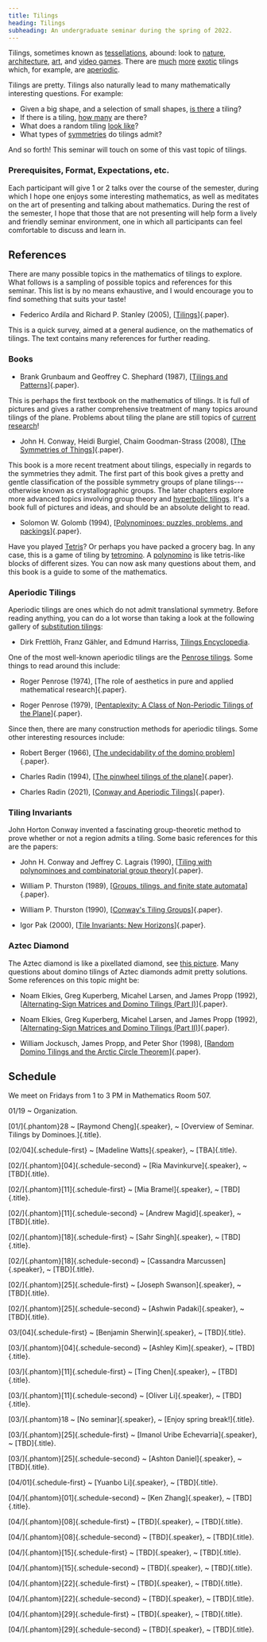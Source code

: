 ```yaml
---
title: Tilings
heading: Tilings
subheading: An undergraduate seminar during the spring of 2022.
---
```


Tilings, sometimes known as [tessellations](https://en.wikipedia.org/wiki/Tessellation),
abound: look to
[nature](https://www.science.org/do/10.1126/science.aag0001/full/cc_sunflower_16x9.jpg),
[architecture](https://physicsworld.com/a/islamic-quasicrystals-predate-penrose-tiles/),
[art](https://mcescher.com/gallery/symmetry/), and
[video games](https://upload.wikimedia.org/wikipedia/commons/9/9c/Typical_Tetris_Game.svg).
There are
[much](https://upload.wikimedia.org/wikipedia/commons/c/cb/P5-type15-chiral_coloring.png)
[more](https://upload.wikimedia.org/wikipedia/commons/1/1a/Penrose_Tiling_%28Rhombi%29.svg)
[exotic](https://upload.wikimedia.org/wikipedia/commons/1/12/Pinwheel_3.jpg)
tilings which, for example, are
[aperiodic](https://en.wikipedia.org/wiki/Aperiodic_tiling).

Tilings are pretty. Tilings also naturally lead to many mathematically
interesting questions. For example:

  - Given a big shape, and a selection of small shapes,
  [is there](https://en.wikipedia.org/wiki/Mutilated_chessboard_problem) a tiling?
  - If there is a tiling,
  [how many](https://en.wikipedia.org/wiki/Domino_tiling#Counting_tilings_of_regions)
  are there?
  - What does a random tiling
  [look like](https://upload.wikimedia.org/wikipedia/commons/5/5f/Aztec_diamond%2C_n%3D50.jpg)?
  - What types of
  [symmetries](https://en.wikipedia.org/wiki/Wallpaper_group) do tilings admit?

And so forth! This seminar will touch on some of this vast topic of tilings.


### Prerequisites, Format, Expectations, etc.

Each participant will give 1 or 2 talks over the course of the semester, during
which I hope one enjoys some interesting mathematics, as well as meditates on
the art of presenting and talking about mathematics. During the rest of the
semester, I hope that those that are not presenting will help form a lively and
friendly seminar environment, one in which all participants can feel comfortable
to discuss and learn in.

## References

There are many possible topics in the mathematics of tilings to explore. What
follows is a sampling of possible topics and references for this seminar. This
list is by no means exhaustive, and I would encourage you to find something that
suits your taste!

* Federico Ardila and Richard P. Stanley (2005),
  [[Tilings][Stanley]]{.paper}.

This is a quick survey, aimed at a general audience, on the mathematics of
tilings. The text contains many references for further reading.

### Books

* Brank Grunbaum and Geoffrey C. Shephard (1987),
[[Tilings and Patterns][GS]]{.paper}.

This is perhaps the first textbook on the mathematics of tilings. It is full of
pictures and gives a rather comprehensive treatment of many topics around
tilings of the plane. Problems about tiling the plane are still topics of
[current research](https://www.quantamagazine.org/pentagon-tiling-proof-solves-century-old-math-problem-20170711/)!

* John H. Conway, Heidi Burgiel, Chaim Goodman-Strass (2008),
[[The Symmetries of Things][CBGS]]{.paper}.

This book is a more recent treatment about tilings, especially in regards to the
symmetries they admit. The first part of this book gives a pretty and
gentle classification of the possible symmetry groups of plane
tilings---otherwise known as crystallographic groups. The later chapters explore
more advanced topics involving group theory and
[hyperbolic tilings](https://en.wikipedia.org/wiki/Uniform_tilings_in_hyperbolic_plane).
It's a book full of pictures and ideas, and should be an absolute delight to
read.

* Solomon W. Golomb (1994),
[[Polynominoes: puzzles, problems, and packings][Golomb]]{.paper}.

Have you played [Tetris](https://en.wikipedia.org/wiki/Tetris)? Or perhaps you
have packed a grocery bag. In any case, this is a game
of tiling by [tetromino](https://en.wikipedia.org/wiki/Tetromino). A
[polynomino](https://en.wikipedia.org/wiki/Polyomino) is like tetris-like blocks
of different sizes. You can now ask many questions about them, and this book is
a guide to some of the mathematics.

### Aperiodic Tilings

Aperiodic tilings are ones which do not admit translational symmetry. Before
reading anything, you can do a lot worse than taking a look at the following
gallery of
[substitution tilings](https://en.wikipedia.org/wiki/Substitution_tiling):

* Dirk Frettlöh, Franz Gähler, and Edmund Harriss,
[Tilings Encyclopedia](https://tilings.math.uni-bielefeld.de/).

One of the most well-known aperiodic tilings are the
[Penrose tilings](https://en.wikipedia.org/wiki/Penrose_tiling). Some things to
read around this include:

* Roger Penrose (1974),
[The role of aesthetics in pure and applied mathematical research]{.paper}.

* Roger Penrose (1979),
[[Pentaplexity: A Class of Non-Periodic Tilings of the Plane][Penrose:Penta]]{.paper}.

Since then, there are many construction methods for aperiodic tilings. Some
other interesting resources include:

* Robert Berger (1966),
[[The undecidability of the domino problem][Berger]]{.paper}.

* Charles Radin (1994),
[[The pinwheel tilings of the plane][Radin:Pinwheel]]{.paper}.

* Charles Radin (2021),
[[Conway and Aperiodic Tilings][Radin:Survey]]{.paper}.


### Tiling Invariants

John Horton Conway invented a fascinating group-theoretic method to prove
whether or not a region admits a tiling. Some basic references for this are the
papers:

* John H. Conway and Jeffrey C. Lagrais (1990),
[[Tiling with polynominoes and combinatorial group theory][CL]]{.paper}.

* William P. Thurston (1989),
[[Groups, tilings, and finite state automata][Thurston:Lectures]]{.paper}.

* William P. Thurston (1990),
[[Conway's Tiling Groups][Thurston]]{.paper}.

* Igor Pak (2000),
[[Tile Invariants: New Horizons][Pak]]{.paper}.

### Aztec Diamond

The Aztec diamond is like a pixellated diamond, see [this
picture](https://upload.wikimedia.org/wikipedia/commons/a/a6/Diamant_azteque.svg).
Many questions about domino tilings of Aztec diamonds admit pretty solutions.
Some references on this topic might be:

* Noam Elkies, Greg Kuperberg, Micahel Larsen, and James Propp (1992),
[[Alternating-Sign Matrices and Domino Tilings (Part I)][EKLPI]]{.paper}.

* Noam Elkies, Greg Kuperberg, Micahel Larsen, and James Propp (1992),
[[Alternating-Sign Matrices and Domino Tilings (Part II)][EKLPII]]{.paper}.

* William Jockusch, James Propp, and Peter Shor (1998),
[[Random Domino Tilings and the Arctic Circle Theorem][JPS]]{.paper}.


## Schedule

We meet on Fridays from 1 to 3 PM in Mathematics Room 507.

01/19
  ~ Organization.

[01/]{.phantom}28
  ~ [Raymond Cheng]{.speaker},
  ~ [Overview of Seminar. Tilings by Dominoes.]{.title}.

[02/04]{.schedule-first}
  ~ [Madeline Watts]{.speaker},
  ~ [TBA]{.title}.

[02/]{.phantom}[04]{.schedule-second}
  ~ [Ria Mavinkurve]{.speaker},
  ~ [TBD]{.title}.

[02/]{.phantom}[11]{.schedule-first}
  ~ [Mia Bramel]{.speaker},
  ~ [TBD]{.title}.

[02/]{.phantom}[11]{.schedule-second}
  ~ [Andrew Magid]{.speaker},
  ~ [TBD]{.title}.

[02/]{.phantom}[18]{.schedule-first}
  ~ [Sahr Singh]{.speaker},
  ~ [TBD]{.title}.

[02/]{.phantom}[18]{.schedule-second}
  ~ [Cassandra Marcussen]{.speaker},
  ~ [TBD]{.title}.

[02/]{.phantom}[25]{.schedule-first}
  ~ [Joseph Swanson]{.speaker},
  ~ [TBD]{.title}.

[02/]{.phantom}[25]{.schedule-second}
  ~ [Ashwin Padaki]{.speaker},
  ~ [TBD]{.title}.

03/[04]{.schedule-first}
  ~ [Benjamin Sherwin]{.speaker},
  ~ [TBD]{.title}.

[03/]{.phantom}[04]{.schedule-second}
  ~ [Ashley Kim]{.speaker},
  ~ [TBD]{.title}.

[03/]{.phantom}[11]{.schedule-first}
  ~ [Ting Chen]{.speaker},
  ~ [TBD]{.title}.

[03/]{.phantom}[11]{.schedule-second}
  ~ [Oliver Li]{.speaker},
  ~ [TBD]{.title}.

[03/]{.phantom}18
  ~ [No seminar]{.speaker},
  ~ [Enjoy spring break!]{.title}.

[03/]{.phantom}[25]{.schedule-first}
  ~ [Imanol Uribe Echevarria]{.speaker},
  ~ [TBD]{.title}.

[03/]{.phantom}[25]{.schedule-second}
  ~ [Ashton Daniel]{.speaker},
  ~ [TBD]{.title}.

[04/01]{.schedule-first}
  ~ [Yuanbo Li]{.speaker},
  ~ [TBD]{.title}.

[04/]{.phantom}[01]{.schedule-second}
  ~ [Ken Zhang]{.speaker},
  ~ [TBD]{.title}.

[04/]{.phantom}[08]{.schedule-first}
  ~ [TBD]{.speaker},
  ~ [TBD]{.title}.

[04/]{.phantom}[08]{.schedule-second}
  ~ [TBD]{.speaker},
  ~ [TBD]{.title}.

[04/]{.phantom}[15]{.schedule-first}
  ~ [TBD]{.speaker},
  ~ [TBD]{.title}.

[04/]{.phantom}[15]{.schedule-second}
  ~ [TBD]{.speaker},
  ~ [TBD]{.title}.

[04/]{.phantom}[22]{.schedule-first}
  ~ [TBD]{.speaker},
  ~ [TBD]{.title}.

[04/]{.phantom}[22]{.schedule-second}
  ~ [TBD]{.speaker},
  ~ [TBD]{.title}.

[04/]{.phantom}[29]{.schedule-first}
  ~ [TBD]{.speaker},
  ~ [TBD]{.title}.

[04/]{.phantom}[29]{.schedule-second}
  ~ [TBD]{.speaker},
  ~ [TBD]{.title}.

[Stanley]: <https://arxiv.org/pdf/math/0501170.pdf>
[Thurston]: <https://www.jstor.org/stable/2324578>
[Pak]: <https://www.math.ucla.edu/~pak/papers/tilesurvey.pdf>
[CL]: <https://www.sciencedirect.com/science/article/pii/0097316590900574>
[Radin]: <https://clio.columbia.edu/catalog/13379121>
[GS]: <https://clio.columbia.edu/catalog/498467>
[CBGS]: <https://clio.columbia.edu/catalog/12292202>
[Golomb]: <https://clio.columbia.edu/catalog/SCSB-8554263>
[Penrose:Penta]: <https://link.springer.com/article/10.1007%2FBF03024384>
[Radin:Survey]: <https://link.springer.com/article/10.1007%2Fs00283-020-10038-6>
[Berger]: <https://clio.columbia.edu/catalog/11253834>
[Radin:Pinwheel]: <https://www.jstor.org/stable/2118575>
[Thurston:Lectures]: <http://timo.jolivet.free.fr/docs/ThurstonLectNotes.pdf>
[EKLPI]: <https://link.springer.com/article/10.1023/A:1022420103267>
[EKLPII]: <https://www.emis.de/journals/JACO/Volume1_3/r261p9652890q1j7.fulltext.pdf>
[JPS]: <https://arxiv.org/abs/math/9801068>
